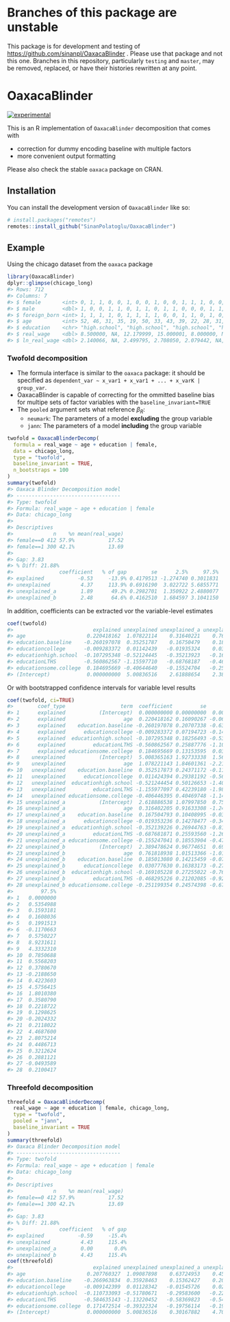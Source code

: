 
<!-- README.md is generated from README.Rmd. Please edit that file -->

# Branches of this package are unstable

This package is for development and testing of
<https://github.com/sinanpl/OaxacaBlinder> . Please use that package and
not this one. Branches in this repository, particularly `testing` and
`master`, may be removed, replaced, or have their histories rewritten at
any point.

# OaxacaBlinder

<!-- badges: start -->

[![experimental](http://badges.github.io/stability-badges/dist/experimental.svg)](http://github.com/badges/stability-badges)

<!-- badges: end -->

This is an R implementation of `OaxacaBlinder` decomposition that comes
with

- correction for dummy encoding baseline with multiple factors
- more convenient output formatting

Please also check the stable `oaxaca` package on CRAN.

## Installation

You can install the development version of `OaxacaBlinder` like so:

``` r
# install.packages("remotes")
remotes::install_github("SinanPolatoglu/OaxacaBlinder")
```

## Example

Using the chicago dataset from the `oaxaca` package

``` r
library(OaxacaBlinder)
dplyr::glimpse(chicago_long)
#> Rows: 712
#> Columns: 7
#> $ female       <int> 0, 1, 1, 0, 0, 1, 0, 0, 1, 0, 0, 1, 1, 1, 0, 0, 0, 0, 0, …
#> $ male         <dbl> 1, 0, 0, 1, 1, 0, 1, 1, 0, 1, 1, 0, 0, 0, 1, 1, 1, 1, 1, …
#> $ foreign_born <int> 1, 1, 1, 1, 0, 1, 1, 1, 1, 0, 0, 1, 1, 0, 1, 0, 0, 1, 1, …
#> $ age          <int> 52, 46, 31, 35, 19, 50, 33, 43, 39, 22, 28, 31, 30, 20, 6…
#> $ education    <chr> "high.school", "high.school", "high.school", "high.school…
#> $ real_wage    <dbl> 8.500000, NA, 12.179999, 15.000001, 8.000000, NA, 10.0000…
#> $ ln_real_wage <dbl> 2.140066, NA, 2.499795, 2.708050, 2.079442, NA, 2.302585,…
```

### Twofold decomposition

- The formula interface is similar to the `oaxaca` package: it should be
  specified as
  `dependent_var ~ x_var1 + x_var1 + ... + x_varK | group_var`.
- OaxacaBlinder is capable of correcting for the ommitted baseline bias
  for multipe sets of factor variables with the
  `baseline_invariant=TRUE`
- The `pooled` argument sets what reference $\beta_R$:
  - `neumark`: The parameters of a model **excluding** the group
    variable
  - `jann`: The parameters of a model **including** the group variable

``` r
twofold = OaxacaBlinderDecomp(
  formula = real_wage ~ age + education | female,
  data = chicago_long,
  type = "twofold",
  baseline_invariant = TRUE,
  n_bootstraps = 100
)
summary(twofold)
#> Oaxaca Blinder Decomposition model
#> ----------------------------------
#> Type: twofold
#> Formula: real_wage ~ age + education | female
#> Data: chicago_long
#> 
#> Descriptives
#>             n    %n mean(real_wage)
#> female==0 412 57.9%           17.52
#> female==1 300 42.1%           13.69
#> 
#> Gap: 3.83
#> % Diff: 21.88%
#>               coefficient   % of gap        se      2.5%     97.5%
#> explained           -0.53     -13.9% 0.4179513 -1.274740 0.3011831
#> unexplained          4.37     113.9% 0.6916190  3.022722 5.6855771
#> unexplained_a        1.89      49.2% 0.2982701  1.350922 2.4880077
#> unexplained_b        2.48      64.6% 0.4162510  1.684597 3.1041150
```

In addition, coefficients can be extracted vor the variable-level
estimates

``` r
coef(twofold)
#>                          explained unexplained unexplained_a unexplained_b
#> age                    0.220418162  1.07822114    0.31640221    0.76181894
#> education.baseline    -0.260197078  0.35251787    0.16750479    0.18501308
#> educationcollege      -0.009283372  0.01142439   -0.01935324    0.03077763
#> educationhigh.school  -0.107295348 -0.52124445   -0.35213923   -0.16910523
#> educationLTHS         -0.560862567 -1.15597710   -0.68768187   -0.46829523
#> educationsome.college  0.184695669 -0.40644640   -0.15524704   -0.25119935
#> (Intercept)            0.000000000  5.00836516    2.61888654    2.38947862
```

Or with bootstrapped confidence intervals for variable level results

``` r
coef(twofold, ci=TRUE)
#>        coef_type                  term  coefficient         se        2.5%
#> 1      explained           (Intercept)  0.000000000 0.00000000  0.00000000
#> 2      explained                   age  0.220418162 0.16090267 -0.06801193
#> 3      explained    education.baseline -0.260197078 0.20707338 -0.63634221
#> 4      explained      educationcollege -0.009283372 0.07194723 -0.14141364
#> 5      explained  educationhigh.school -0.107295348 0.18256493 -0.53340311
#> 6      explained         educationLTHS -0.560862567 0.25887776 -1.10487503
#> 7      explained educationsome.college  0.184695669 0.13153595  0.03654845
#> 8    unexplained           (Intercept)  5.008365163 1.92733338  1.56758697
#> 9    unexplained                   age  1.078221143 1.84601361 -2.21454583
#> 10   unexplained    education.baseline  0.352517873 0.24371172 -0.11762059
#> 11   unexplained      educationcollege  0.011424394 0.29381192 -0.56152240
#> 12   unexplained  educationhigh.school -0.521244454 0.50126653 -1.40870105
#> 13   unexplained         educationLTHS -1.155977097 0.42239180 -1.98962645
#> 14   unexplained educationsome.college -0.406446395 0.40469748 -1.14513342
#> 15 unexplained_a           (Intercept)  2.618886538 1.07997850  0.75916639
#> 16 unexplained_a                   age  0.316402205 0.91633308 -1.24117947
#> 17 unexplained_a    education.baseline  0.167504793 0.10408995 -0.03905975
#> 18 unexplained_a      educationcollege -0.019353236 0.14278477 -0.34377455
#> 19 unexplained_a  educationhigh.school -0.352139226 0.26944763 -0.81370489
#> 20 unexplained_a         educationLTHS -0.687681871 0.25593560 -1.26194048
#> 21 unexplained_a educationsome.college -0.155247041 0.18553904 -0.47744093
#> 22 unexplained_b           (Intercept)  2.389478624 0.96774651  0.69487047
#> 23 unexplained_b                   age  0.761818938 1.01513366 -1.01810013
#> 24 unexplained_b    education.baseline  0.185013080 0.14215459 -0.07839613
#> 25 unexplained_b      educationcollege  0.030777630 0.16383173 -0.27690486
#> 26 unexplained_b  educationhigh.school -0.169105228 0.27255022 -0.76473351
#> 27 unexplained_b         educationLTHS -0.468295226 0.21202085 -0.92784631
#> 28 unexplained_b educationsome.college -0.251199354 0.24574398 -0.67865227
#>         97.5%
#> 1   0.0000000
#> 2   0.5354988
#> 3   0.1593181
#> 4   0.1608036
#> 5   0.1991513
#> 6  -0.1170663
#> 7   0.5750227
#> 8   8.9231611
#> 9   4.3332310
#> 10  0.7850688
#> 11  0.5568203
#> 12  0.3780670
#> 13 -0.2188650
#> 14  0.4223603
#> 15  4.5756415
#> 16  1.8010380
#> 17  0.3580790
#> 18  0.2218722
#> 19  0.1298625
#> 20 -0.2024332
#> 21  0.2118022
#> 22  4.4687600
#> 23  2.8075214
#> 24  0.4486713
#> 25  0.3212624
#> 26  0.2881121
#> 27 -0.0493589
#> 28  0.2100417
```

### Threefold decomposition

``` r
threefold = OaxacaBlinderDecomp(
  real_wage ~ age + education | female, chicago_long,
  type = "twofold",
  pooled = "jann",
  baseline_invariant = TRUE
)
summary(threefold)
#> Oaxaca Blinder Decomposition model
#> ----------------------------------
#> Type: twofold
#> Formula: real_wage ~ age + education | female
#> Data: chicago_long
#> 
#> Descriptives
#>             n    %n mean(real_wage)
#> female==0 412 57.9%           17.52
#> female==1 300 42.1%           13.69
#> 
#> Gap: 3.83
#> % Diff: 21.88%
#>               coefficient   % of gap
#> explained           -0.59     -15.4%
#> unexplained          4.43     115.4%
#> unexplained_a        0.00       0.0%
#> unexplained_b        4.43     115.4%
coef(threefold)
#>                          explained unexplained unexplained_a unexplained_b
#> age                    0.207760327  1.09087898    0.63724953    0.45362944
#> education.baseline    -0.266963834  0.35928463    0.15362427    0.20566036
#> educationcollege      -0.009142399  0.01128342   -0.01545726    0.02674068
#> educationhigh.school  -0.110733093 -0.51780671   -0.29583600   -0.22197071
#> educationLTHS         -0.584635143 -1.13220452   -0.58369823   -0.54850629
#> educationsome.college  0.171472514 -0.39322324   -0.19756114   -0.19566210
#> (Intercept)            0.000000000  5.00836516    0.30167882    4.70668634
```
